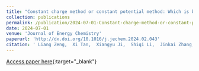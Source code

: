 ```yaml
---
title: "Constant charge method or constant potential method: Which is better for molecular modeling of electrical double layers?"
collection: publications
permalink: /publication/2024-07-01-Constant-charge-method-or-constant-potential-method-Which-is-better-for-molecular-modeling-of-electrical-double-layers
date: 2024-07-01
venue: 'Journal of Energy Chemistry'
paperurl: 'http://dx.doi.org/10.1016/j.jechem.2024.02.043'
citation: ' Liang Zeng,  Xi Tan,  Xiangyu Ji,  Shiqi Li,  Jinkai Zhang,  Jiaxing Peng,  Sheng Bi,  Guang Feng, &quot;Constant charge method or constant potential method: Which is better for molecular modeling of electrical double layers?.&quot; Journal of Energy Chemistry, 2024.'
---
```

[Access paper here](http://dx.doi.org/10.1016/j.jechem.2024.02.043){:target="_blank"}
